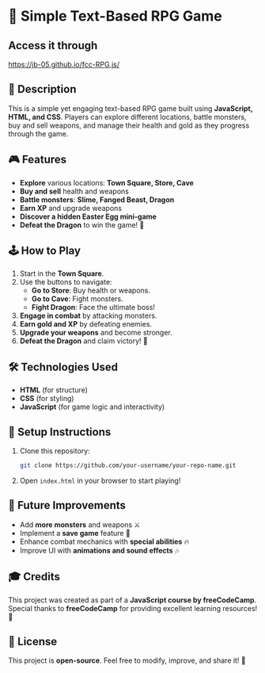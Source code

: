 # 🏹 Simple Text-Based RPG Game

## Access it through 
https://jb-05.github.io/fcc-RPG.js/
## 📜 Description
This is a simple yet engaging text-based RPG game built using **JavaScript, HTML, and CSS**. Players can explore different locations, battle monsters, buy and sell weapons, and manage their health and gold as they progress through the game.

## 🎮 Features
- **Explore** various locations: **Town Square, Store, Cave**
- **Buy and sell** health and weapons
- **Battle monsters**: **Slime, Fanged Beast, Dragon**
- **Earn XP** and upgrade weapons
- **Discover a hidden Easter Egg mini-game**
- **Defeat the Dragon** to win the game! 🐉

## 🕹️ How to Play
1. Start in the **Town Square**.
2. Use the buttons to navigate:
   - **Go to Store**: Buy health or weapons.
   - **Go to Cave**: Fight monsters.
   - **Fight Dragon**: Face the ultimate boss!
3. **Engage in combat** by attacking monsters.
4. **Earn gold and XP** by defeating enemies.
5. **Upgrade your weapons** and become stronger.
6. **Defeat the Dragon** and claim victory! 🎉

## 🛠️ Technologies Used
- **HTML** (for structure)
- **CSS** (for styling)
- **JavaScript** (for game logic and interactivity)

## 🚀 Setup Instructions
1. Clone this repository:
   ```sh
   git clone https://github.com/your-username/your-repo-name.git
   ```
2. Open `index.html` in your browser to start playing!

## 🔮 Future Improvements
- Add **more monsters** and weapons ⚔️
- Implement a **save game** feature 💾
- Enhance combat mechanics with **special abilities** 🔥
- Improve UI with **animations and sound effects** 🎶

## 🎓 Credits
This project was created as part of a **JavaScript course by freeCodeCamp**. Special thanks to **freeCodeCamp** for providing excellent learning resources! 🙌

## 📜 License
This project is **open-source**. Feel free to modify, improve, and share it! 🚀

